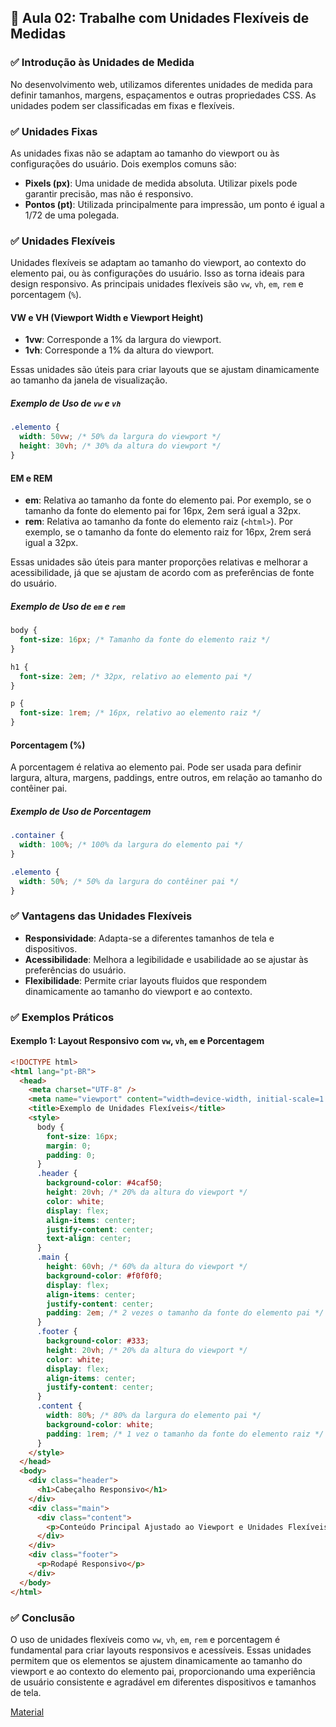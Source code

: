 ## 📝 Aula 02: Trabalhe com Unidades Flexíveis de Medidas

### ✅ Introdução às Unidades de Medida

No desenvolvimento web, utilizamos diferentes unidades de medida para definir tamanhos, margens, espaçamentos e outras propriedades CSS. As unidades podem ser classificadas em fixas e flexíveis.

### ✅ Unidades Fixas

As unidades fixas não se adaptam ao tamanho do viewport ou às configurações do usuário. Dois exemplos comuns são:

- **Pixels (px)**: Uma unidade de medida absoluta. Utilizar pixels pode garantir precisão, mas não é responsivo.
- **Pontos (pt)**: Utilizada principalmente para impressão, um ponto é igual a 1/72 de uma polegada.

### ✅ Unidades Flexíveis

Unidades flexíveis se adaptam ao tamanho do viewport, ao contexto do elemento pai, ou às configurações do usuário. Isso as torna ideais para design responsivo. As principais unidades flexíveis são `vw`, `vh`, `em`, `rem` e porcentagem (`%`).

#### **VW e VH (Viewport Width e Viewport Height)**

- **1vw**: Corresponde a 1% da largura do viewport.
- **1vh**: Corresponde a 1% da altura do viewport.

Essas unidades são úteis para criar layouts que se ajustam dinamicamente ao tamanho da janela de visualização.

##### Exemplo de Uso de `vw` e `vh`

```css
.elemento {
  width: 50vw; /* 50% da largura do viewport */
  height: 30vh; /* 30% da altura do viewport */
}
```

#### **EM e REM**

- **em**: Relativa ao tamanho da fonte do elemento pai. Por exemplo, se o tamanho da fonte do elemento pai for 16px, 2em será igual a 32px.
- **rem**: Relativa ao tamanho da fonte do elemento raiz (`<html>`). Por exemplo, se o tamanho da fonte do elemento raiz for 16px, 2rem será igual a 32px.

Essas unidades são úteis para manter proporções relativas e melhorar a acessibilidade, já que se ajustam de acordo com as preferências de fonte do usuário.

##### Exemplo de Uso de `em` e `rem`

```css
body {
  font-size: 16px; /* Tamanho da fonte do elemento raiz */
}

h1 {
  font-size: 2em; /* 32px, relativo ao elemento pai */
}

p {
  font-size: 1rem; /* 16px, relativo ao elemento raiz */
}
```

#### **Porcentagem (%)**

A porcentagem é relativa ao elemento pai. Pode ser usada para definir largura, altura, margens, paddings, entre outros, em relação ao tamanho do contêiner pai.

##### Exemplo de Uso de Porcentagem

```css
.container {
  width: 100%; /* 100% da largura do elemento pai */
}

.elemento {
  width: 50%; /* 50% da largura do contêiner pai */
}
```

### ✅ Vantagens das Unidades Flexíveis

- **Responsividade**: Adapta-se a diferentes tamanhos de tela e dispositivos.
- **Acessibilidade**: Melhora a legibilidade e usabilidade ao se ajustar às preferências do usuário.
- **Flexibilidade**: Permite criar layouts fluidos que respondem dinamicamente ao tamanho do viewport e ao contexto.

### ✅ Exemplos Práticos

#### Exemplo 1: Layout Responsivo com `vw`, `vh`, `em` e Porcentagem

```html
<!DOCTYPE html>
<html lang="pt-BR">
  <head>
    <meta charset="UTF-8" />
    <meta name="viewport" content="width=device-width, initial-scale=1.0" />
    <title>Exemplo de Unidades Flexíveis</title>
    <style>
      body {
        font-size: 16px;
        margin: 0;
        padding: 0;
      }
      .header {
        background-color: #4caf50;
        height: 20vh; /* 20% da altura do viewport */
        color: white;
        display: flex;
        align-items: center;
        justify-content: center;
        text-align: center;
      }
      .main {
        height: 60vh; /* 60% da altura do viewport */
        background-color: #f0f0f0;
        display: flex;
        align-items: center;
        justify-content: center;
        padding: 2em; /* 2 vezes o tamanho da fonte do elemento pai */
      }
      .footer {
        background-color: #333;
        height: 20vh; /* 20% da altura do viewport */
        color: white;
        display: flex;
        align-items: center;
        justify-content: center;
      }
      .content {
        width: 80%; /* 80% da largura do elemento pai */
        background-color: white;
        padding: 1rem; /* 1 vez o tamanho da fonte do elemento raiz */
      }
    </style>
  </head>
  <body>
    <div class="header">
      <h1>Cabeçalho Responsivo</h1>
    </div>
    <div class="main">
      <div class="content">
        <p>Conteúdo Principal Ajustado ao Viewport e Unidades Flexíveis</p>
      </div>
    </div>
    <div class="footer">
      <p>Rodapé Responsivo</p>
    </div>
  </body>
</html>
```

### ✅ Conclusão

O uso de unidades flexíveis como `vw`, `vh`, `em`, `rem` e porcentagem é fundamental para criar layouts responsivos e acessíveis. Essas unidades permitem que os elementos se ajustem dinamicamente ao tamanho do viewport e ao contexto do elemento pai, proporcionando uma experiência de usuário consistente e agradável em diferentes dispositivos e tamanhos de tela.

[Material](./Trabalhe%20com%20unidades%20flexíveis%20de%20medidas.pdf)
